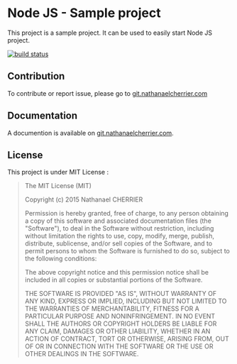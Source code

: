 # Node JS - Sample project

This project is a sample project. It can be used to easily start Node JS project.

[![build status](https://git.nathanaelcherrier.com/mindsers/nodejs-sampleproject/badges/dev/build.svg)](https://git.nathanaelcherrier.com/mindsers/nodejs-sampleproject/commits/dev)

## Contribution

To contribute or report issue, please go to [git.nathanaelcherrier.com][project]

## Documentation 

A documention is available on [git.nathanaelcherrier.com][wiki].

## License

This project is under MIT License :

> The MIT License (MIT)
>
> Copyright (c) 2015 Nathanael CHERRIER
>
> Permission is hereby granted, free of charge, to any person obtaining a copy
> of this software and associated documentation files (the "Software"), to deal
> in the Software without restriction, including without limitation the rights
> to use, copy, modify, merge, publish, distribute, sublicense, and/or sell
> copies of the Software, and to permit persons to whom the Software is
> furnished to do so, subject to the following conditions:
>
> The above copyright notice and this permission notice shall be included in all
> copies or substantial portions of the Software.
>
> THE SOFTWARE IS PROVIDED "AS IS", WITHOUT WARRANTY OF ANY KIND, EXPRESS OR
> IMPLIED, INCLUDING BUT NOT LIMITED TO THE WARRANTIES OF MERCHANTABILITY,
> FITNESS FOR A PARTICULAR PURPOSE AND NONINFRINGEMENT. IN NO EVENT SHALL THE
> AUTHORS OR COPYRIGHT HOLDERS BE LIABLE FOR ANY CLAIM, DAMAGES OR OTHER
> LIABILITY, WHETHER IN AN ACTION OF CONTRACT, TORT OR OTHERWISE, ARISING FROM,
> OUT OF OR IN CONNECTION WITH THE SOFTWARE OR THE USE OR OTHER DEALINGS IN THE
> SOFTWARE.


[wiki]: https://git.nathanaelcherrier.com/mindsers/nodejs-sampleproject/wikis/home
[project]: https://git.nathanaelcherrier.com/mindsers/nodejs-sampleproject.git